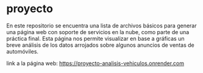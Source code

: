 # proyecto
En este repositorio se encuentra una lista de archivos básicos para generar una página web con soporte de servicios en la nube, como parte de una práctica final. Esta página nos permite visualizar en base a gráficas un breve análisis de los datos arrojados sobre algunos anuncios de ventas de automóviles.

link a la página web:
https://proyecto-analisis-vehiculos.onrender.com
